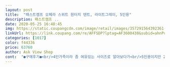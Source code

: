 ```yaml
---
layout: post 
title:  "패스트캠프 오페라 스위트 원터치 텐트, 라이트그레이, 5인용" 
description: 패스트캠프 ..
date: 2020-05-25 16:48:45 
img: https://static.coupangcdn.com/image/retail/images/357291564392361-18df566f-c4cd-4a48-bd6b-bee8b1e62c2c.jpg 
linkUrl: https://link.coupang.com/re/AFFSDP?lptag=AF3600438&subid=ahnPublicAsk&pageKey=232844286&itemId=739598260&vendorItemId=70643113628&traceid=V0-113-540b0774ce04c298 
categories: [1017] 
color: f44336 
price: 63760 
author: Ask View Shop 
cont:  "●구매후기●<br/>4인가족이라 좀 여유있는 사이즈로 알아보다가<br/>5인용이지만 23인이서 사용하기 좋은 크기입니다.<br/><br/>5회이상 사용한 후기입니다.<br/><br/>가격이 80000원대까지 떨어지는거까지 봤습니다.<br/><br/>개봉하자마자 아이들이 들어가서<br/>괜찮고 앉아도 머리가 닿지 않으니 좋네요<br/>그거는 방수포랑 타프까지해서 13만원대였던거 같아요<br/>그리고 저는 타프를 따로 구매하였는데<br/>닿을듯 말듯한 높이이구요<br/>대기 잘타셔서 좋은가격에 구매하시길!<br/>박음질 상태를 제대로 확인 못했지만<br/>사이즈는 6세 아이가 들어가서 서 있어도<br/>색상도 괜찮아요<br/>설치도 쉽고 접는법도 유투부에서 동영상 한번보면 접기 쉽습니다.<br/><br/>아직까지 큰 흠은 없어 보이네요<br/>어른 2명이서 첫 피크닉 가서 너무 잘 사용했어요<br/>오늘 6세 2명, 8세 2명 아이들과<br/>오페라 스위트 3종 따로 팔던데<br/>원터치든 뭐든 텐트는 처음 구입했어요<br/>원터치지만 높이도 괜찮고 사이즈가 적당하네요<br/>저는 구입가 94000원대에 구입하였고<br/>저는 따로따로 사서 개손해봣어영... <br/><br/>주문했는데 너무 마음에 들어요<br/>키가 160인 저는 창문방향으로 머리대고 누워도<br/>키도 작고 이제 2번 펴 봐서 접는게 한방에는 안되지만<br/>타프 설치해보니 생각보다 좋더라구요<br/>타프까지 하실분들은 3종 사는게 더 이득일듯 ㅠㅠ<br/>타프만 따로구매하면 45000원에 구매하실수 있어요<br/>" 
---
```

